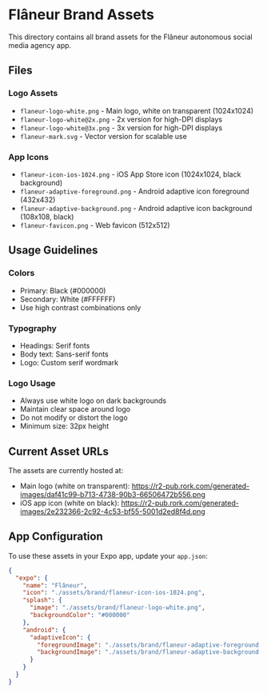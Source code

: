 # Flâneur Brand Assets

This directory contains all brand assets for the Flâneur autonomous social media agency app.

## Files

### Logo Assets
- `flaneur-logo-white.png` - Main logo, white on transparent (1024x1024)
- `flaneur-logo-white@2x.png` - 2x version for high-DPI displays
- `flaneur-logo-white@3x.png` - 3x version for high-DPI displays
- `flaneur-mark.svg` - Vector version for scalable use

### App Icons
- `flaneur-icon-ios-1024.png` - iOS App Store icon (1024x1024, black background)
- `flaneur-adaptive-foreground.png` - Android adaptive icon foreground (432x432)
- `flaneur-adaptive-background.png` - Android adaptive icon background (108x108, black)
- `flaneur-favicon.png` - Web favicon (512x512)

## Usage Guidelines

### Colors
- Primary: Black (#000000)
- Secondary: White (#FFFFFF)
- Use high contrast combinations only

### Typography
- Headings: Serif fonts
- Body text: Sans-serif fonts
- Logo: Custom serif wordmark

### Logo Usage
- Always use white logo on dark backgrounds
- Maintain clear space around logo
- Do not modify or distort the logo
- Minimum size: 32px height

## Current Asset URLs

The assets are currently hosted at:
- Main logo (white on transparent): https://r2-pub.rork.com/generated-images/daf41c99-b713-4738-90b3-66506472b556.png
- iOS app icon (white on black): https://r2-pub.rork.com/generated-images/2e232366-2c92-4c53-bf55-5001d2ed8f4d.png

## App Configuration

To use these assets in your Expo app, update your `app.json`:

```json
{
  "expo": {
    "name": "Flâneur",
    "icon": "./assets/brand/flaneur-icon-ios-1024.png",
    "splash": {
      "image": "./assets/brand/flaneur-logo-white.png",
      "backgroundColor": "#000000"
    },
    "android": {
      "adaptiveIcon": {
        "foregroundImage": "./assets/brand/flaneur-adaptive-foreground.png",
        "backgroundImage": "./assets/brand/flaneur-adaptive-background.png"
      }
    }
  }
}
```